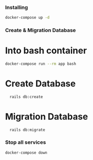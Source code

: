 ### Installing

```sh
docker-compose up -d
```

### Create & Migration Database

# Into bash container

```sh
docker-compose run --rm app bash
```

# Create Database

```sh
  rails db:create
```

# Migration Database

```sh
  rails db:migrate
```

### Stop all services

```sh
docker-compose down
```
